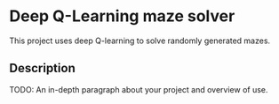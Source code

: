 # Deep Q-Learning maze solver

This project uses deep Q-learning to solve randomly generated mazes.

## Description

TODO: An in-depth paragraph about your project and overview of use.
